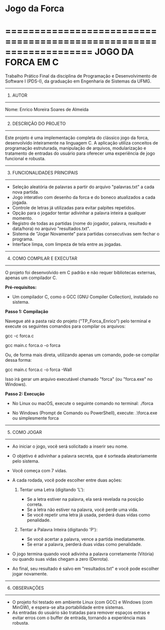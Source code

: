 # Jogo da Forca
===================================================================
                        JOGO DA FORCA EM C
===================================================================

Trabalho Prático Final da disciplina de Programação e Desenvolvimento de Software I (PDS-I), da graduação
em Engenharia de Sistemas da UFMG.

-------------------------------------------------------------------
1. AUTOR
-------------------------------------------------------------------

Nome: Enrico Moreira Soares de Almeida

-------------------------------------------------------------------
2. DESCRIÇÃO DO PROJETO
-------------------------------------------------------------------

Este projeto é uma implementação completa do clássico jogo da forca, desenvolvido inteiramente na linguagem C.
A aplicação utiliza conceitos de programação estruturada, manipulação de arquivos, 
modularização e tratamento de entradas do usuário para oferecer uma experiência de jogo funcional e robusta.

-------------------------------------------------------------------
3. FUNCIONALIDADES PRINCIPAIS
-------------------------------------------------------------------

* Seleção aleatória de palavras a partir do arquivo "palavras.txt" a cada nova partida.
* Jogo interativo com desenho da forca e do boneco atualizados a cada jogada.
* Controle de letras já utilizadas para evitar palpites repetidos.
* Opção para o jogador tentar adivinhar a palavra inteira a qualquer momento.
* Registro de todas as partidas (nome do jogador, palavra, resultado e data/hora) no arquivo "resultados.txt".
* Sistema de "Jogar Novamente" para partidas consecutivas sem fechar o programa.
* Interface limpa, com limpeza de tela entre as jogadas.

-------------------------------------------------------------------
4. COMO COMPILAR E EXECUTAR
-------------------------------------------------------------------

O projeto foi desenvolvido em C padrão e não requer bibliotecas externas, apenas um compilador C.

**Pré-requisitos:**
* Um compilador C, como o GCC (GNU Compiler Collection), instalado no sistema.

**Passo 1: Compilação**

Navegue até a pasta raiz do projeto ("TP_Forca_Enrico") pelo terminal e execute os seguintes comandos para compilar os arquivos:

gcc -c forca.c

gcc main.c forca.o -o forca

Ou, de forma mais direta, utilizando apenas um comando, pode-se compilar dessa forma:

gcc main.c forca.c -o forca -Wall

Isso irá gerar um arquivo executável chamado "forca" (ou "forca.exe" no Windows). 

**Passo 2: Execução**

* No Linux ou macOS, execute o seguinte comando no terminal:
  ./forca

* No Windows (Prompt de Comando ou PowerShell), execute:
  .\forca.exe
  ou simplesmente
  forca

-------------------------------------------------------------------
5. COMO JOGAR
-------------------------------------------------------------------

- Ao iniciar o jogo, você será solicitado a inserir seu nome.
- O objetivo é adivinhar a palavra secreta, que é sorteada aleatoriamente pelo sistema.
- Você começa com 7 vidas.
- A cada rodada, você pode escolher entre duas ações:

  1. Tentar uma Letra (digitando 'L'):
     - Se a letra estiver na palavra, ela será revelada na posição correta.
     - Se a letra não estiver na palavra, você perde uma vida.
     - Se você repetir uma letra já usada, perderá duas vidas como penalidade.

  2. Tentar a Palavra Inteira (digitando 'P'):
     - Se você acertar a palavra, vence a partida imediatamente.
     - Se errar a palavra, perderá duas vidas como penalidade.

- O jogo termina quando você adivinha a palavra corretamente (Vitória) ou quando suas vidas chegam a zero (Derrota).
- Ao final, seu resultado é salvo em "resultados.txt" e você pode escolher jogar novamente.

-------------------------------------------------------------------
6. OBSERVAÇÕES
-------------------------------------------------------------------

* O projeto foi testado em ambiente Linux (com GCC) e Windows (com MinGW), e espera-se alta portabilidade entre sistemas.
* As entradas do usuário são tratadas para remover espaços extras e evitar erros com o buffer de entrada, tornando a experiência mais robusta.
